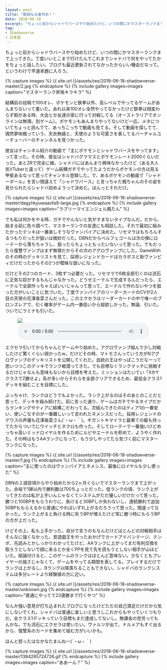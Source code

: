 ```yaml
---
layout: post
title: "脆弱なる者共め！"
date: 2018-06-18
excerpt: "ちょっと前からシャドウバースやり始めたけど、いつの間にかマスターランクまで上ってきた。ブログも最近更新されてなかったからいい機会だなって。"
tag:
- Shadowverse
- 日本語
---
```


ちょっと前からシャドウバースやり始めたけど、いつの間にかマスターランクまで上ってきた。丁度いいとこまで行けたんでこれまでシャドバで何をやってたかをちょっと話したい。ブログも最近更新されてなかったからいい機会だなって。というわけで早速本題に入ろう。

{% capture images %}
    {{ site.url }}/assets/res/2018-06-18-shadowverse-master/2.jpg
{% endcapture %}
{% include gallery images=images caption="マスターランク昇格キラキラ" %}

結構前の投稿で100オレ、ポケモンと鉄拳以外、高レベルでやってるゲームがあんまりないって書いた。あれ以来100オレ全然やってなかったけど鉄拳は相変わらず暇がある時、大会とか友達の家に行って対戦してる（オーストラリアでオンラインは無理。別ゲーム）。ポケモンもあんまりやってないけど一応、メタについてちょっと読んでて、あっちこっちで動画も見てる。そして動画を探してて、偶然夢咲楓っていう、天衣無縫と、天使のような可愛さを表してるバーチャルユーチューバーのチャンネルを見つかった。

彼女はチャンネル紹介の動画で「主にポケモンとシャドウバースをやってます」って言った。その時、彼女はシャドバグラマスとポケモンレート2000ぐらいだった。あとZRで完全に嫁。シャドバにはあんまり興味なかったけど（ある大人気VTuberと違って）ゲーム結構ガチでやってたようだからポケモンの方は見る甲斐あるなって思ってチャンネル登録した。で、あるポケモンの動画で「シャドーボール」を言い間違えて「シャドウバース」と言っちゃた楓ちゃんのその姿を見せられたらシャドバ初めようって決めた。ほんっとそれだけ。

{% capture images %}
    {{ site.url }}/assets/res/2018-06-18-shadowverse-master/dagyhkyuwaaofa9-large.jpg
{% endcapture %}
{% include gallery images=images caption="ラブリーマイエンジェル楓たん" %}

でも私は何かをやる時、ガチでやんないと気がすまないタイプなんだ。だから、始まる前に色々調べて、マスターランクの友達にも相談した。それで最初に組みたかったデッキは一番楽しそうなヴァンパイアに決めた。リセマラはもちろんするつもりだったが狙いは微妙だった。DBNだからベルフェゴールは次の弾にローテーから落ちちゃうし、狙ったらちょっともったいないって思った。でもだったら復讐ヴァンプはまず無理だからその次のアグロヴァンプにした。GameWithのその時のデッキリストを見て、採用レジェンドカードはカラボスと新ヴァンピィだけだったからその2つが曖昧な狙いになった。

だけどその2つのカード、3枚ずつ必要だった。リセマラで6枚全部引くのは流石に正気な奴がするもんじゃなかった。どうせエーテルで生成するんだったら、エーテルで全部作っちゃえばいいじゃんって思って、エーテルで作れないやつを狙った方がいいことに気づいた。丁度ヴァンパイアのリーダーカードのCVが2人目の天使の花澤香菜さんだった。このエクセラはリーダーカードの中で唯一のブロンズレアで、引く確率がゲーム内一番低いから超欲しかった。無論、引いた。ついでにラミナも引いた。

<figure>
  <img src="{{ site.url }}/assets/res/2018-06-18-shadowverse-master/3.jpg">
  <audio controls style="width:100%">
    <source src="{{ site.url }}/assets/res/2018-06-18-shadowverse-master/vo_100611050_2.mp3" type="audio/mpeg">
  </audio> 
</figure>

エクセラ引いてからちゃんとゲームやり始めた。アグロヴァンプ組んで少し対戦したけど驚くぐらい弱かったw。だけどその時、マトモさんっていう方がNアグロヴァンプのデッキリストを公開してくれた。血統の王はやっぱこうだなーって思いつつこのデッキでランク戦潜ってきた。でも目標なくランクマッチに挑戦するだけじゃなんも意味もないから目標を考えた。ミッションはたいてい「XかYクラスでZ勝せよ」系が多いからそれらを全部クリアできるため、最低全クラス1デッキを組むことを目標にした。

ぶっちゃけ、ランクはどうでもよかった。ランク上がるのはそのあとのことだと思って、デッキを組み続けた。前に言った通り、ゲームはガチでやるタイプだからランキングやティアに結構こだわってる。次組んできたのはティア1の一番安い、使いこなすのが一番難しいって言われたネメシスだった。採用レジェンドのデウスの声優も花澤香菜さん(´・ω・｀)。ギガントキマイラと最果ての躯も持ってたからついでにウイッチとネクロも作った。そしてローテーで一番強いけどめっちゃ高いミッドロイヤルを作るためにルピやエーテルを貯めて、ようやく作れた。その時はもうAAランクになって、もう少しやってたら気づく前にマスターランクになった。

{% capture images %}
    {{ site.url }}/assets/res/2018-06-18-shadowverse-master/1.jpg
{% endcapture %}
{% include gallery images=images caption="主に使ったのはヴァンパイアとネメシス、最後にロイヤルも少し使った" %}

DBNの２週目頃からやり始めたから2ヶ月ぐらいでマスターランクまで上がった。余裕で1弾以内で勝利数は700ちょっとだった。低ランクの頃、ランク上がってきたのは私が上手いんじゃなくてシステムがただ優しいだけだって思った。勝つと100BPをもらうわりに、負けると30BPしか失わないし、連続勝利で追加50BPももらえるから普通にやればいずれ上がるだろうって思った。間違ってなかった。ランク上がると負ける時に失うBPが増えたけど常に勝つ時にもらうBPの方が上だった。

けどその上、私も上手かった。自分で言うのもなんだけどほとんどの対戦相手はそんなに強くなかった。昔遊戯王をやったおかげでカードアドバンテージ、テンポ、先読みとかしっかりわかってたけど、AAランクに上がってまだ有利交換を取ろうとしないで顔に来るとか全くPPを見て先を読もうとしない相手が山ほどいた。結論付けると、このゲームのランクはほとんど意味ない。少なくともプレイヤーの強さじゃなくて、ゲームをやってる期間を表してる。プレイするだけでランクは上がるし、Bランク以降落ちることもできない。シャドバのランクシステムは多分レートより経験値の方に近い。

{% capture images %}
    {{ site.url }}/assets/res/2018-06-18-shadowverse-master/unknown.jpg
{% endcapture %}
{% include gallery images=images caption="普通にやってて23連勝まで行くやつ" %}

なんか強い意見が打ち込まれたブログになったけどただの自己満足だけだから気にしないでくれ。シャドバは普通に楽しいと思うしこれからもやっていくつもりだ。全クラス1デッキっていう目標もまだ達成してないし。無課金の苦労ってもんかな。でも流石にエクセラは使いたい。ヴァルツが出て、ナルメアもすぐ出るから、復讐系のカードを集めて組む方がいいかも。

ほんと怒ったはなかなたまんねー(´・ω・｀)

{% capture images %}
    {{ site.url }}/assets/res/2018-06-18-shadowverse-master/1384295724726.gif
{% endcapture %}
{% include gallery images=images caption="ああーん？" %}